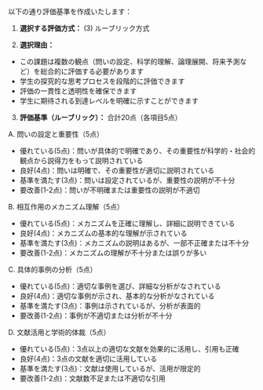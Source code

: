 以下の通り評価基準を作成いたします：

1. **選択する評価方式：** (3) ルーブリック方式

2. **選択理由：**
- この課題は複数の観点（問いの設定、科学的理解、論理展開、将来予測など）を総合的に評価する必要があります
- 学生の探究的な思考プロセスを段階的に評価できます
- 評価の一貫性と透明性を確保できます
- 学生に期待される到達レベルを明確に示すことができます

3. **評価基準（ルーブリック）：**
合計20点（各項目5点）

A. 問いの設定と重要性（5点）
- 優れている(5点)：問いが具体的で明確であり、その重要性が科学的・社会的観点から説得力をもって説明されている
- 良好(4点)：問いは明確で、その重要性が適切に説明されている
- 基準を満たす(3点)：問いは設定されているが、重要性の説明が不十分
- 要改善(1-2点)：問いが不明確または重要性の説明が不適切

B. 相互作用のメカニズム理解（5点）
- 優れている(5点)：メカニズムを正確に理解し、詳細に説明できている
- 良好(4点)：メカニズムの基本的な理解が示されている
- 基準を満たす(3点)：メカニズムの説明はあるが、一部不正確または不十分
- 要改善(1-2点)：メカニズムの理解が不十分または誤りが多い

C. 具体的事例の分析（5点）
- 優れている(5点)：適切な事例を選び、詳細な分析がなされている
- 良好(4点)：適切な事例が示され、基本的な分析がなされている
- 基準を満たす(3点)：事例は示されているが、分析が表面的
- 要改善(1-2点)：事例が不適切または分析が不十分

D. 文献活用と学術的体裁（5点）
- 優れている(5点)：3点以上の適切な文献を効果的に活用し、引用も正確
- 良好(4点)：3点の文献を適切に活用している
- 基準を満たす(3点)：文献は使用しているが、活用が限定的
- 要改善(1-2点)：文献数不足または不適切な引用